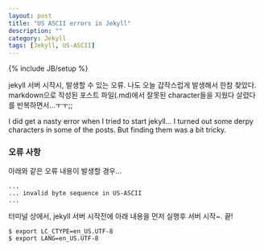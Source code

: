 ```yaml
---
layout: post
title: "US ASCII errors in Jekyll"
description: ""
category: Jekyll
tags: [Jekyll, US-ASCII]
---
```

{% include JB/setup %}

jekyll 서버 시작시, 발생할 수 있는 오류.
나도 오늘 갑작스럽게 발생해서 한참 찾았다.
markdown으로 작성된 포스트 파일(.md)에서 잘못된 character들을 지웠다 살렸다를
반복하면서...ㅜㅜ;;

I did get a nasty error when I tried to start jekyll...
I turned out some derpy characters in some of the posts.
But finding them was a bit tricky.

### 오류 사항

아래와 같은 오류 내용이 발생할 경우...

    ...
    ... invalid byte sequence in US-ASCII
    ...

터미널 상에서, jekyll 서버 시작전에 아래 내용을 먼저 실행후 서버 시작~. 끝!

    $ export LC_CTYPE=en_US.UTF-8
    $ export LANG=en_US.UTF-8
    
